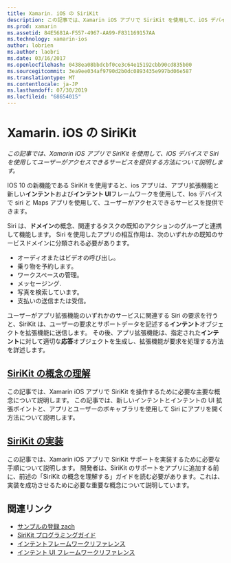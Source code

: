 ```yaml
---
title: Xamarin. iOS の SiriKit
description: この記事では、Xamarin iOS アプリで SiriKit を使用して、iOS デバイスで Siri を使用してユーザーがアクセスできるサービスを提供する方法について説明します。
ms.prod: xamarin
ms.assetid: 84E5681A-F557-4967-AA99-F831169157AA
ms.technology: xamarin-ios
author: lobrien
ms.author: laobri
ms.date: 03/16/2017
ms.openlocfilehash: 0438ea08bbdcbf0ce3c64e15192cbb90cd835b00
ms.sourcegitcommit: 3ea9ee034af9790d2b0dc0893435e997bd06e587
ms.translationtype: MT
ms.contentlocale: ja-JP
ms.lasthandoff: 07/30/2019
ms.locfileid: "68654015"
---
```

# <a name="sirikit-in-xamarinios"></a>Xamarin. iOS の SiriKit

_この記事では、Xamarin iOS アプリで SiriKit を使用して、iOS デバイスで Siri を使用してユーザーがアクセスできるサービスを提供する方法について説明します。_

IOS 10 の新機能である SiriKit を使用すると、ios アプリは、アプリ拡張機能と新しい**インテント**および**インテント UI**フレームワークを使用して、Ios デバイスで siri と Maps アプリを使用して、ユーザーがアクセスできるサービスを提供できます。

Siri は、**ドメイン**の概念、関連するタスクの既知のアクションのグループと連携して機能します。 Siri を使用したアプリの相互作用は、次のいずれかの既知のサービスドメインに分類される必要があります。

- オーディオまたはビデオの呼び出し。
- 乗り物を予約します。
- ワークスペースの管理。
- メッセージング.
- 写真を検索しています。
- 支払いの送信または受信。

ユーザーがアプリ拡張機能のいずれかのサービスに関連する Siri の要求を行うと、SiriKit は、ユーザーの要求とサポートデータを記述する**インテント**オブジェクトを拡張機能に送信します。 その後、アプリ拡張機能は、指定された**インテント**に対して適切な**応答**オブジェクトを生成し、拡張機能が要求を処理する方法を詳述します。

## <a name="understanding-sirikit-conceptsiosplatformsirikitunderstanding-sirikitmd"></a>[SiriKit の概念の理解](~/ios/platform/sirikit/understanding-sirikit.md)

この記事では、Xamarin iOS アプリで SiriKit を操作するために必要な主要な概念について説明します。 この記事では、新しいインテントとインテントの UI 拡張ポイントと、アプリとユーザーのボキャブラリを使用して Siri にアプリを開く方法について説明します。

## <a name="implementing-sirikitiosplatformsirikitimplementing-sirikitmd"></a>[SiriKit の実装](~/ios/platform/sirikit/implementing-sirikit.md)

この記事では、Xamarin iOS アプリで SiriKit サポートを実装するために必要な手順について説明します。 開発者は、SiriKit のサポートをアプリに追加する前に、前述の「SiriKit の概念を理解する」ガイドを読む必要があります。これは、実装を成功させるために必要な重要な概念について説明しています。





## <a name="related-links"></a>関連リンク

- [サンプルの登録 zach](https://docs.microsoft.com/samples/xamarin/ios-samples/ios10-elizachat)
- [SiriKit プログラミングガイド](https://developer.apple.com/library/prerelease/content/documentation/Intents/Conceptual/SiriIntegrationGuide/index.html)
- [インテントフレームワークリファレンス](https://developer.apple.com/reference/intents)
- [インテント UI フレームワークリファレンス](https://developer.apple.com/reference/intentsui)
